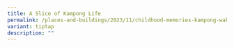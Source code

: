 ```yaml
---
title: A Slice of Kampong Life
permalink: /places-and-buildings/2023/11/childhood-memories-kampong-wak-hassan/
variant: tiptap
description: ""
---
```

